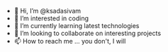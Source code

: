 - 👋 Hi, I’m @ksadasivam
- 👀 I’m interested in coding
- 🌱 I’m currently learning latest technologies 
- 💞️ I’m looking to collaborate on interesting projects
- 📫 How to reach me ... you don't, I will

<!---
ksadasivam/ksadasivam is a ✨ special ✨ repository because its `README.md` (this file) appears on your GitHub profile.
You can click the Preview link to take a look at your changes.
--->
